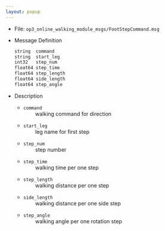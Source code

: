 ```yaml
---
layout: popup
---
```


- File: `op3_online_walking_module_msgs/FootStepCommand.msg`

- Message Definition

    ```c
    string  command
    string  start_leg
    int32   step_num
    float64 step_time
    float64 step_length
    float64 side_length
    float64 step_angle
    ```

- Description

    * `command`   
&emsp;&emsp; walking command for direction      

    * `start_leg`    
&emsp;&emsp; leg name for first step   

    * `step_num`    
&emsp;&emsp; step number   

    * `step_time`    
&emsp;&emsp; walking time per one step   

    * `step_length`    
&emsp;&emsp; walking distance per one step    

    * `side_length`    
&emsp;&emsp; walking distance per one side step    

    * `step_angle`    
&emsp;&emsp; walking angle per one rotation step       

